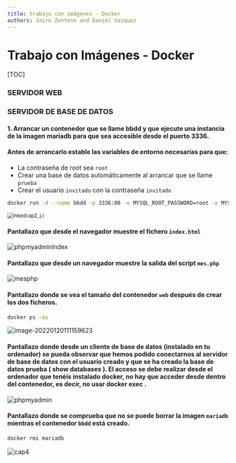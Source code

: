 ```yaml
---
title: trabajo con imágenes - Docker
authors: Jairo Zenteno and Daniel Vazquez
---
```


# Trabajo con Imágenes - Docker

[TOC]

### SERVIDOR WEB

### SERVIDOR DE BASE DE DATOS

#### **1. Arrancar un contenedor que se llame bbdd y que ejecute una instancia de la imagen mariadb para que sea accesible desde el puerto 3336.**

#### **Antes de arrancarlo estable las variables de entorno necesarias para que:** 

- La contraseña de root sea `root`
- Crear una base de datos automáticamente al arrancar que se llame `prueba`
- Crear el usuario `invitado` con la contraseña `invitado`

```bash
docker run -d --name bbdd -p 3336:80 -e MYSQL_ROOT_PASSWORD=root -e MYSQL_USER=invitado -e MYSQL_PASSWORD=invitado -e MYSQL_DATABASE=prueba -d mariadb
```

<img src="trabajo-con-im%C3%A1genes---Docker.assets/Inkedcap2_LI.jpg" alt="Inkedcap2_LI" style="zoom: 80%;" />

#### Pantallazo que desde el navegador muestre el fichero `index.html`

![phpmyadminIndex](trabajo-con-im%C3%A1genes---Docker.assets/phpmyadminIndex.png)



#### Pantallazo que desde un navegador muestre la salida del script `mes.php`

![mesphp](trabajo-con-im%C3%A1genes---Docker.assets/mesphp.png)



#### Pantallazo donde se vea el tamaño del contenedor `web` después de crear los dos ficheros.

```bash
docker ps -as
```

![image-20220120111159623](trabajo-con-im%C3%A1genes---Docker.assets/image-20220120111159623.png)



#### Pantallazo donde desde un cliente de base de datos (instalado en tu ordenador) se pueda observar que hemos podido conectarnos al servidor de base de datos con el usuario creado y que se ha creado la base de datos prueba ( show databases ). El acceso se debe realizar desde el ordenador que tenéis instalado docker, no hay que acceder desde dentro del contenedor, es decir, no usar docker exec .

![phpmyadmin](trabajo-con-im%C3%A1genes---Docker.assets/phpmyadmin.png)



#### Pantallazo donde se comprueba que no se puede borrar la imagen `mariadb` mientras el contenedor `bbdd` está creado.

```bash
docker rmi mariadb
```

![cap4](trabajo-con-im%C3%A1genes---Docker.assets/cap4.png)

